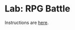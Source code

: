 # Lab: RPG Battle

Instructions are [here](https://docs.google.com/document/d/1RFONv0970ayc7tSyfxncIPJgmEh1ztLvuLFHDvvEcYA/edit?usp=sharing).
